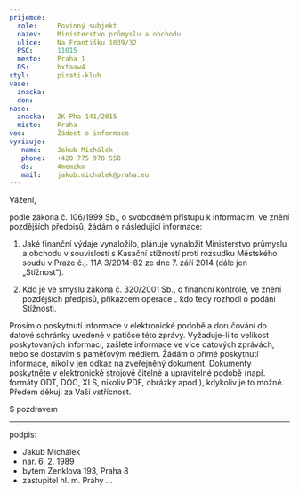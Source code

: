 ```yaml
---
prijemce: 
  role:     Povinný subjekt
  nazev:    Ministerstvo průmyslu a obchodu
  ulice:    Na Františku 1039/32
  PSC:      11015
  mesto:    Praha 1
  DS:       bxtaaw4
styl:       pirati-klub
vase:
  znacka:   
  den:
nase:
  znacka:   ZK Pha 141/2015
  misto:    Praha
vec:        Žádost o informace
vyrizuje:   
   name:    Jakub Michálek
   phone:   +420 775 978 550
   ds:      4memzkm
   mail:    jakub.michalek@praha.eu
---
```


Vážení,

podle zákona č. 106/1999 Sb., o svobodném přístupu k informacím, ve znění pozdějších předpisů, žádám o následující informace:

1. Jaké finanční výdaje vynaložilo, plánuje vynaložit Ministerstvo průmyslu a obchodu v souvislosti s Kasační stížností proti rozsudku Městského soudu v Praze č.j. 11A 3/2014-82 ze dne 7. září 2014 (dále jen „Stížnost“). 

2. Kdo je ve smyslu zákona č. 320/2001 Sb., o finanční kontrole, ve znění pozdějších předpisů, příkazcem operace ₋ kdo tedy rozhodl o podání Stížnosti. 

Prosím o poskytnutí informace v elektronické podobě a doručování do datové schránky uvedené v patičce této zprávy. Vyžaduje-li to velikost poskytovaných informací, zašlete informace ve více datových zprávách, nebo se dostavím s paměťovým médiem. Žádám o přímé poskytnutí informace, nikoliv jen odkaz na zveřejněný dokument. Dokumenty poskytněte v elektronické strojově čitelné a upravitelné podobě (např. formáty ODT, DOC, XLS, nikoliv PDF, obrázky apod.), kdykoliv je to možné. Předem děkuji za Vaši vstřícnost. 

S pozdravem

---
podpis: 
  - Jakub Michálek
  - nar. 6. 2. 1989
  - bytem Zenklova 193, Praha 8
  - zastupitel hl. m. Prahy
...
